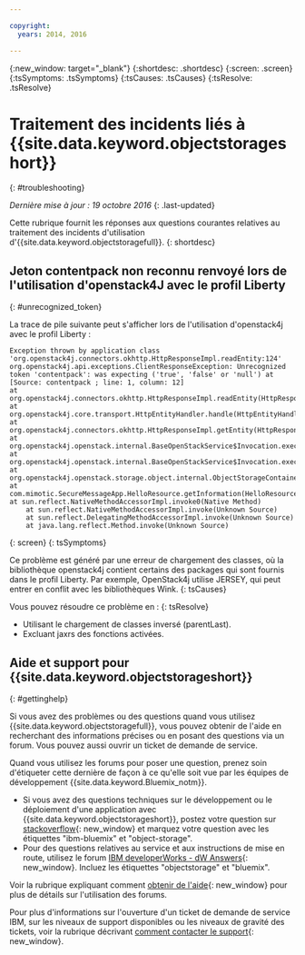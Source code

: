 ```yaml
---

copyright:
  years: 2014, 2016

---
```

{:new_window: target="_blank"}
{:shortdesc: .shortdesc}
{:screen: .screen}
{:tsSymptoms: .tsSymptoms}
{:tsCauses: .tsCauses}
{:tsResolve: .tsResolve}

# Traitement des incidents liés à {{site.data.keyword.objectstorageshort}}
{: #troubleshooting}

*Dernière mise à jour : 19 octobre 2016*
{: .last-updated}

Cette rubrique fournit les réponses aux questions courantes relatives au traitement des incidents d'utilisation d'{{site.data.keyword.objectstoragefull}}.
{: shortdesc}

## Jeton contentpack non reconnu renvoyé lors de l'utilisation d'openstack4J avec le profil Liberty
{: #unrecognized_token}


La trace de pile suivante peut s'afficher lors de l'utilisation d'openstack4j avec le profil Liberty :
```
Exception thrown by application class 'org.openstack4j.connectors.okhttp.HttpResponseImpl.readEntity:124'
org.openstack4j.api.exceptions.ClientResponseException: Unrecognized token 'contentpack': was expecting ('true', 'false' or 'null') at [Source: contentpack ; line: 1, column: 12]
at org.openstack4j.connectors.okhttp.HttpResponseImpl.readEntity(HttpResponseImpl.java:124)
at org.openstack4j.core.transport.HttpEntityHandler.handle(HttpEntityHandler.java:56)
at org.openstack4j.connectors.okhttp.HttpResponseImpl.getEntity(HttpResponseImpl.java:68)
at org.openstack4j.openstack.internal.BaseOpenStackService$Invocation.execute(BaseOpenStackService.java:169)
at org.openstack4j.openstack.internal.BaseOpenStackService$Invocation.execute(BaseOpenStackService.java:163)
at org.openstack4j.openstack.storage.object.internal.ObjectStorageContainerServiceImpl.list(ObjectStorageContainerServiceImpl.java:41)
at com.mimotic.SecureMessageApp.HelloResource.getInformation(HelloResource.java:47)
at sun.reflect.NativeMethodAccessorImpl.invoke0(Native Method)
    at sun.reflect.NativeMethodAccessorImpl.invoke(Unknown Source)
    at sun.reflect.DelegatingMethodAccessorImpl.invoke(Unknown Source)
    at java.lang.reflect.Method.invoke(Unknown Source)
```
{: screen}
{: tsSymptoms}


Ce problème est généré par une erreur de chargement des classes, où la bibliothèque openstack4j contient certains des packages qui sont fournis dans
le profil Liberty.  Par
exemple, OpenStack4j utilise JERSEY, qui peut entrer en conflit avec les bibliothèques Wink.
{: tsCauses}


Vous pouvez résoudre ce problème en :
{: tsResolve}
  * Utilisant le chargement de classes inversé (parentLast).
  * Excluant jaxrs des fonctions activées.


## Aide et support pour {{site.data.keyword.objectstorageshort}}
{: #gettinghelp}

Si vous avez des problèmes ou des questions quand vous utilisez {{site.data.keyword.objectstoragefull}}, vous pouvez obtenir de l'aide en recherchant des informations précises ou en posant des questions via un forum. Vous pouvez aussi ouvrir un ticket de demande de service.

Quand vous utilisez les forums pour poser une question, prenez soin d'étiqueter cette dernière de façon à ce qu'elle soit vue par les équipes de développement {{site.data.keyword.Bluemix_notm}}.

* Si vous avez des questions techniques sur le développement ou le déploiement d'une application avec {{site.data.keyword.objectstorageshort}}, postez votre question sur [stackoverflow](http://stackoverflow.com/search?q=object-storage+ibm-bluemix){: new_window} et marquez votre question avec les étiquettes "ibm-bluemix" et "object-storage".
* Pour des questions relatives au service et aux instructions de mise en route, utilisez le forum [IBM developerWorks - dW Answers](https://developer.ibm.com/answers/topics/objectstorage/?smartspace=bluemix){: new_window}. Incluez les étiquettes "objectstorage" et "bluemix".

Voir la rubrique expliquant comment [obtenir de l'aide](https://console.ng.bluemix.net/docs/support/index.html#getting-help){: new_window} pour plus de détails sur l'utilisation des forums.

Pour plus d'informations sur l'ouverture d'un ticket de demande de service IBM, sur les niveaux de support disponibles ou les niveaux de gravité des tickets, voir la rubrique décrivant [comment contacter le support](https://console.ng.bluemix.net/docs/support/index.html#contacting-support){: new_window}.
